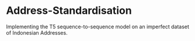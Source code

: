 # Address-Standardisation

Implementing the T5 sequence-to-sequence model on an imperfect dataset of Indonesian Addresses.
